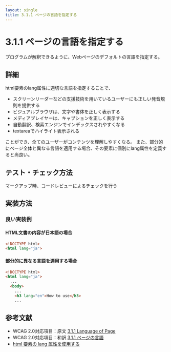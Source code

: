 ```yaml
---
layout: single
title: 3.1.1 ページの言語を指定する
---
```


# 3.1.1 ページの言語を指定する

プログラムが解釈できるように、Webページのデフォルトの言語を指定する。

## 詳細

html要素のlang属性に適切な言語を指定することで、

- スクリーンリーダーなどの支援技術を用いているユーザーにも正しい発音規則を提供する
- ビジュアルブラウザは、文字や書体を正しく表示する
- メディアプレイヤーは、キャプションを正しく表示する
- 自動翻訳、検索エンジンでインデックスされやすくなる
- textareaでハイライト表示される

ことができ、全てのユーザーがコンテンツを理解しやすくなる。
また、部分的にページ全体と異なる言語を適用する場合、その要素に個別にlang属性を定義すると尚良い。

## テスト・チェック方法

マークアップ時、コードレビューによるチェックを行う

## 実装方法

### 良い実装例

#### HTML文書の内容が日本語の場合

```html
<!DOCTYPE html>
<html lang="ja">
```

#### 部分的に異なる言語を適用する場合

```html
<!DOCTYPE html>
<html lang="ja">
  ...
  <body>
    ...
    <h3 lang="en">How to use</h3>
    ...
```

## 参考文献

- WCAG 2.0対応項目：原文 [3.1.1 Language of Page](https://www.w3.org/TR/2008/REC-WCAG20-20081211/#meaning-doc-lang-id)
- WCAG 2.0対応項目：和訳 [3.1.1 ページの言語](https://waic.jp/docs/WCAG20/Overview.html#meaning-doc-lang-id)
- [html 要素の lang 属性を使用する](https://waic.jp/docs/WCAG-TECHS/H57.html)
